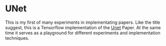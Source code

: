# UNet
This is my first of many experiments in implementating papers. Like the title suggest, this is a Tensorflow implementation of the [Unet](https://arxiv.org/pdf/1505.04597.pdf) Paper.
At the same time it serves as a playground for different experiments and implementation techniques.
